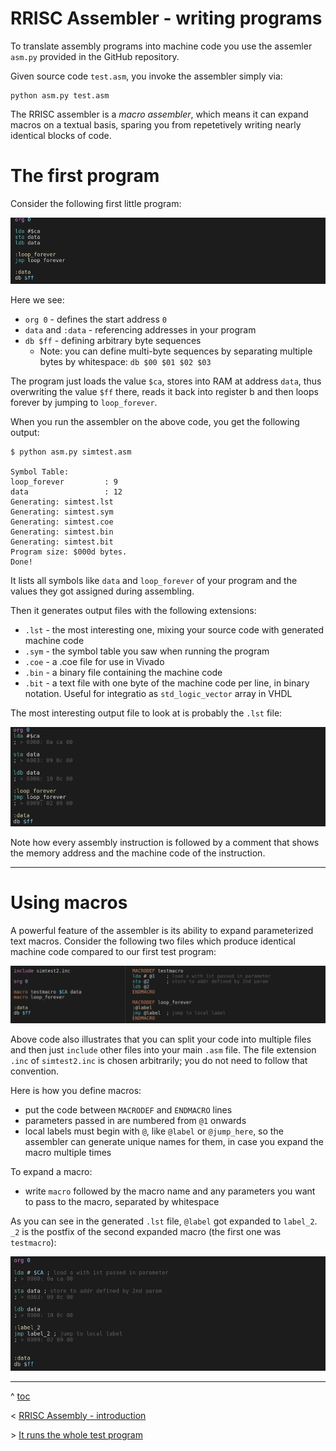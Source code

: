 # RRISC Assembler - writing programs

To translate assembly programs into machine code you use the assemler `asm.py` provided in the GitHub repository.

Given source code `test.asm`, you invoke the assembler simply via:

```
python asm.py test.asm
```

The RRISC assembler is a *macro assembler*, which means it can expand macros on a textual basis, sparing you from repetetively writing nearly identical blocks of code.

# The first program

Consider the following first little program:

![](simtest.asm.png)

Here we see:
- `org 0` - defines the start address `0`
- `data` and `:data` - referencing addresses in your program
- `db $ff` - defining arbitrary byte sequences
  - Note: you can define multi-byte sequences by separating multiple bytes by whitespace: `db $00 $01 $02 $03`

The program just loads the value `$ca`, stores into RAM at address `data`, thus overwriting the value `$ff` there, reads it back into register b and then loops forever by jumping to `loop_forever`.

When you run the assembler on the above code, you get the following output:

```
$ python asm.py simtest.asm

Symbol Table:
loop_forever         : 9
data                 : 12
Generating: simtest.lst
Generating: simtest.sym
Generating: simtest.coe
Generating: simtest.bin
Generating: simtest.bit
Program size: $000d bytes.
Done!
```

It lists all symbols like `data` and `loop_forever` of your program and the values they got assigned during assembling.

Then it generates output files with the following extensions:

- `.lst` - the most interesting one, mixing your source code with generated machine code
- `.sym` - the symbol table you saw when running the program
- `.coe` - a .coe file for use in Vivado
- `.bin` - a binary file containing the machine code
- `.bit` - a text file with one byte of the machine code per line, in binary notation. Useful for integratio as `std_logic_vector` array in VHDL

The most interesting output file to look at is probably the `.lst` file:

![](simtest.lst.png)

Note how every assembly instruction is followed by a comment that shows the memory address and the machine code of the instruction.

---

# Using macros

A powerful feature of the assembler is its ability to expand parameterized text macros. Consider the following two files which produce identical machine code compared to our first test program:

![](simtest2.png)

Above code also illustrates that you can split your code into multiple files and then just `include` other files into your main `.asm` file. The file extension `.inc` of `simtest2.inc` is chosen arbitrarily; you do not need to follow that convention.

Here is how you define macros:

- put the code between `MACRODEF` and `ENDMACRO` lines
- parameters passed in are numbered from `@1` onwards
- local labels must begin with `@`, like `@label` or `@jump_here`, so the assembler can generate unique names for them, in case you expand the macro multiple times

To expand a macro:
- write `macro` followed by the macro name and any parameters you want to pass to the macro, separated by whitespace

As you can see in the generated `.lst` file, `@label` got expanded to `label_2`. `_2` is the postfix of the second expanded macro (the first one was `testmacro`):

![](simtest2.lst.png)

---

^ [toc](./)        

< [RRISC Assembly - introduction](rriscasm.md)

\> [It runs the whole test program](firstprog.md)



